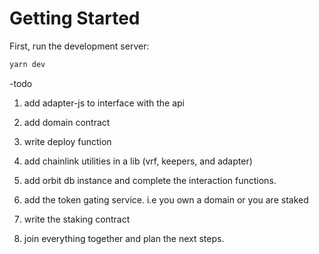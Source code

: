 # Getting Started

First, run the development server:

```bash
yarn dev
```

-todo

1. add adapter-js to interface with the api

2. add domain contract

3. write deploy function

4. add chainlink utilities in a lib (vrf, keepers, and adapter)

5. add orbit db instance and complete the interaction functions.

6. add the token gating service. i.e you own a domain or you are staked

7. write the staking contract

8. join everything together and plan the next steps.
